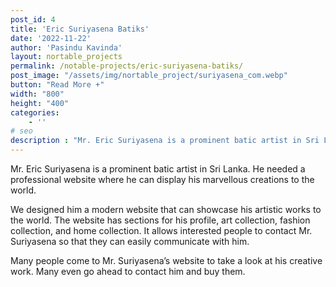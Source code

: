 ```yaml
---
post_id: 4
title: 'Eric Suriyasena Batiks'
date: '2022-11-22'
author: 'Pasindu Kavinda'
layout: nortable_projects 
permalink: /notable-projects/eric-suriyasena-batiks/
post_image: "/assets/img/nortable_project/suriyasena_com.webp"
button: "Read More +"
width: "800"
height: "400"
categories:
    - ''
# seo
description : "Mr. Eric Suriyasena is a prominent batic artist in Sri Lanka. He needed a professional website where he can display his marvellous creations to the world. We designed him a modern website that can showcase his artistic works to the world. The website has sections for his profile, art collection, fashion collection, and home collection. [&hellip;]"
---
```


Mr. Eric Suriyasena is a prominent batic artist in Sri Lanka. He needed a professional website where he can display his marvellous creations to the world.

We designed him a modern website that can showcase his artistic works to the world. The website has sections for his profile, art collection, fashion collection, and home collection. It allows interested people to contact Mr. Suriyasena so that they can easily communicate with him.

Many people come to Mr. Suriyasena’s website to take a look at his creative work. Many even go ahead to contact him and buy them.